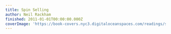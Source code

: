 ```yaml
---
title: Spin Selling
author: Neil Rackham
finished: 2011-01-01T00:00:00.000Z
coverImage: 'https://book-covers.nyc3.digitaloceanspaces.com/readings/spin-selling-01.jpg'
---
```

